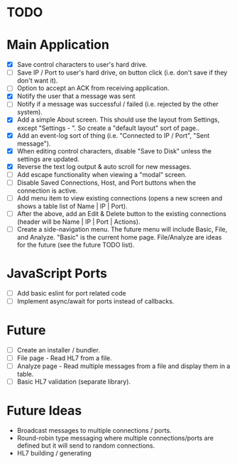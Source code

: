 TODO
====

# Main Application
- [x] Save control characters to user's hard drive.
- [ ] Save IP / Port to user's hard drive, on button click (i.e. don't save if they don't want it).
- [ ] Option to accept an ACK from receiving application.
- [x] Notify the user that a message was sent
- [ ] Notify if a message was successful / failed (i.e. rejected by the other system).
- [x] Add a simple About screen. This should use the layout from Settings, except "Settings - ". So create a "default layout" sort of page..
- [x] Add an event-log sort of thing (i.e. "Connected to IP / Port", "Sent message").
- [x] When editing control characters, disable "Save to Disk" unless the settings are updated.
- [x] Reverse the text log output & auto scroll for new messages.
- [ ] Add escape functionality when viewing a "modal" screen.
- [ ] Disable Saved Connections, Host, and Port buttons when the connection is active.
- [ ] Add menu item to view existing connections (opens a new screen and shows a table list of Name | IP | Port).
- [ ] After the above, add an Edit & Delete button to the existing connections (header will be Name | IP | Port | Actions).
- [ ] Create a side-navigation menu. The future menu will include Basic, File, and Analyze. "Basic" is the current home page. File/Analyze are ideas for the future (see the future TODO list).

# JavaScript Ports
- [ ] Add basic eslint for port related code
- [ ] Implement async/await for ports instead of callbacks.

# Future
- [ ] Create an installer / bundler.
- [ ] File page - Read HL7 from a file.
- [ ] Analyze page - Read multiple messages from a file and display them in a table.
- [ ] Basic HL7 validation (separate library).

# Future Ideas
- Broadcast messages to multiple connections / ports.
- Round-robin type messaging where multiple connections/ports are defined but it will send to random connections.
- HL7 building / generating

